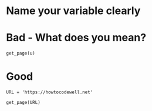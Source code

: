 # Name your variable clearly

# Bad - What does you mean?
    get_page(u)

# Good

    URL = 'https://howtocodewell.net'
    
    get_page(URL)